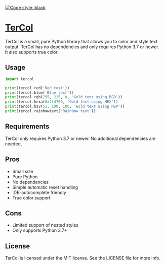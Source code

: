[![Code style: black](https://img.shields.io/badge/code%20style-black-000000.svg)](https://github.com/psf/black)

# **[TerCol](https://pypi.org/project/tercol/)**

TerCol is a small, pure Python library that allows you to color and style text output. TerCol has no dependencies and only requires Python 3.7 or newer. It also supports true color.

## Usage

```python
import tercol

print(tercol.red('Red text'))
print(tercol.blue('Blue text'))
print(tercol.rgb(255, 215, 0, 'Gold text using RGB'))
print(tercol.hexa(0xffd700, 'Gold text using HEX'))
print(tercol.hsv(51, 100, 100, 'Gold text using HSV'))
print(tercol.rainbowtext('Rainbow text'))
```

## Requirements

TerCol only requires Python 3.7 or newer. No additional dependencies are needed.

## Pros

-   Small size
-   Pure Python
-   No dependencies
-   Simple automatic reset handling
-   IDE-autocomplete friendly
-   True color support

## Cons

-   Limited support of nested styles
-   Only supports Python 3.7+

## License

TerCol is licensed under the MIT license. See the LICENSE file for more info.
